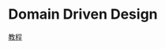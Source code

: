 # Domain Driven Design

[教程](https://juejin.cn/post/7275222603886788620?utm_source=gold_browser_extension)